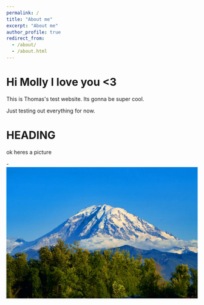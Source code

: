 ```yaml
---
permalink: /
title: "About me"
excerpt: "About me"
author_profile: true
redirect_from: 
  - /about/
  - /about.html
---
```


# Hi Molly I love you <3

This is Thomas's test website. Its gonna be super cool. 

Just testing out everything for now. 

# HEADING 

ok heres a picture 


-![Editing a markdown file for a talk](/images/rainier.jpg "Editing a markdown file for a talk")
